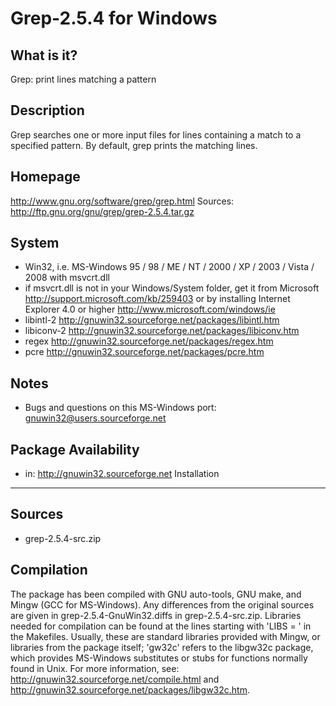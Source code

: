 Grep-2.5.4 for Windows
==========================

What is it?
-----------
Grep: print lines matching a pattern

Description
-----------
Grep searches one or more input files for lines containing a match to a specified pattern. By default, grep prints the matching lines.
	 
Homepage
--------
http://www.gnu.org/software/grep/grep.html
Sources: http://ftp.gnu.org/gnu/grep/grep-2.5.4.tar.gz
	 
System
------
- Win32, i.e. MS-Windows 95 / 98 / ME / NT / 2000 / XP / 2003 / Vista / 2008 with msvcrt.dll
- if msvcrt.dll is not in your Windows/System folder, get it from
  Microsoft <http://support.microsoft.com/kb/259403>
  or by installing Internet Explorer 4.0 or higher
  <http://www.microsoft.com/windows/ie> 
- libintl-2 <http://gnuwin32.sourceforge.net/packages/libintl.htm> 
- libiconv-2 <http://gnuwin32.sourceforge.net/packages/libiconv.htm> 
- regex <http://gnuwin32.sourceforge.net/packages/regex.htm> 
- pcre <http://gnuwin32.sourceforge.net/packages/pcre.htm> 

Notes
-----
- Bugs and questions on this MS-Windows port: gnuwin32@users.sourceforge.net

Package Availability
--------------------
- in: http://gnuwin32.sourceforge.net
Installation
------------

Sources
-------
- grep-2.5.4-src.zip

Compilation
-----------
The package has been compiled with GNU auto-tools, GNU make, and Mingw
(GCC for MS-Windows). Any differences from the original sources are given
in grep-2.5.4-GnuWin32.diffs in grep-2.5.4-src.zip. Libraries needed
for compilation can be found at the lines starting with 'LIBS = ' in the
Makefiles. Usually, these are standard libraries provided with Mingw, or
libraries from the package itself; 'gw32c' refers to the libgw32c package,
which provides MS-Windows substitutes or stubs for functions normally found in
Unix. For more information, see: http://gnuwin32.sourceforge.net/compile.html
and http://gnuwin32.sourceforge.net/packages/libgw32c.htm.
